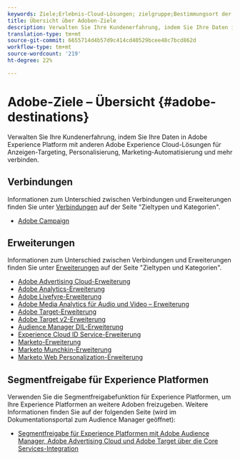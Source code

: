 ```yaml
---
keywords: Ziele;Erlebnis-Cloud-Lösungen; zielgruppe;Bestimmungsort der Zielgruppe; Anzeigenwolke; Werbekloud; audience-Manager; Zielort der adobe-Zielgruppe; zielgruppe; Bestimmungsort des Audience-Managers;
title: Übersicht über Adoben-Ziele
description: Verwalten Sie Ihre Kundenerfahrung, indem Sie Ihre Daten in Platform mit anderen Adobe Experience Cloud-Lösungen für Anzeigen-Targeting, Personalisierung, Marketing-Automatisierung und mehr verbinden.
translation-type: tm+mt
source-git-commit: 6655714d4b57d9c414cd40529bcee48c7bcd862d
workflow-type: tm+mt
source-wordcount: '219'
ht-degree: 22%

---
```



# Adobe-Ziele – Übersicht {#adobe-destinations}

Verwalten Sie Ihre Kundenerfahrung, indem Sie Ihre Daten in Adobe Experience Platform mit anderen Adobe Experience Cloud-Lösungen für Anzeigen-Targeting, Personalisierung, Marketing-Automatisierung und mehr verbinden.

## Verbindungen

Informationen zum Unterschied zwischen Verbindungen und Erweiterungen finden Sie unter [Verbindungen](../../destination-types.md#connections) auf der Seite &quot;Zieltypen und Kategorien&quot;.

- [Adobe Campaign](../email-marketing/adobe-campaign.md)

## Erweiterungen

Informationen zum Unterschied zwischen Verbindungen und Erweiterungen finden Sie unter [Erweiterungen](../../destination-types.md#extensions) auf der Seite &quot;Zieltypen und Kategorien&quot;.

- [Adobe Advertising Cloud-Erweiterung](../advertising/adobe-advertising-cloud.md)
- [Adobe Analytics-Erweiterung](../analytics/adobe-analytics.md)
- [Adobe Livefyre-Erweiterung](../social/adobe-livefyre.md)
- [Adobe Media Analytics für Audio und Video – Erweiterung](../analytics/adobe-video-analytics.md)
- [Adobe Target-Erweiterung](../personalization/adobe-target.md)
- [Adobe Target v2-Erweiterung](../personalization/adobe-target-v2.md)
- [Audience Manager DIL-Erweiterung](../data-management/aam-dil-extension.md)
- [Experience Cloud ID Service-Erweiterung](../personalization/adobe-ecid.md)
- [Marketo-Erweiterung](../email/marketo.md)
- [Marketo Munchkin-Erweiterung](../email/marketo-munchkin.md)
- [Marketo Web Personalization-Erweiterung](../personalization/marketo-web-personalization.md)

## Segmentfreigabe für Experience Platformen

Verwenden Sie die Segmentfreigabefunktion für Experience Platformen, um Ihre Experience Platformen an weitere Adoben freizugeben. Weitere Informationen finden Sie auf der folgenden Seite (wird im Dokumentationsportal zum Audience Manager geöffnet):

- [Segmentfreigabe für Experience Platformen mit Adobe Audience Manager, Adobe Advertising Cloud und Adobe Target über die Core Services-Integration](https://experienceleague.adobe.com/docs/audience-manager/user-guide/implementation-integration-guides/integration-experience-platform/aam-aep-audience-sharing.html)